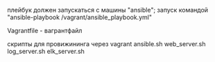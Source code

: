 плейбук должен запускаться с машины "ansible";
запуск командой "ansible-playbook /vagrant/ansible_playbook.yml"

Vagrantfile - вагрантфайл

скрипты для провижининга через vagrant
ansible.sh
web_server.sh
log_server.sh
elk_server.sh

